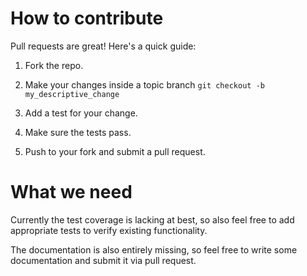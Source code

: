 # How to contribute

Pull requests are great! Here's a quick guide:

1. Fork the repo.

2. Make your changes inside a topic branch `git checkout -b my_descriptive_change`

3. Add a test for your change.

4. Make sure the tests pass.

5. Push to your fork and submit a pull request.

# What we need

Currently the test coverage is lacking at best, so also feel free to add appropriate tests to verify existing functionality.

The documentation is also entirely missing, so feel free to write some documentation and submit it via pull request.
